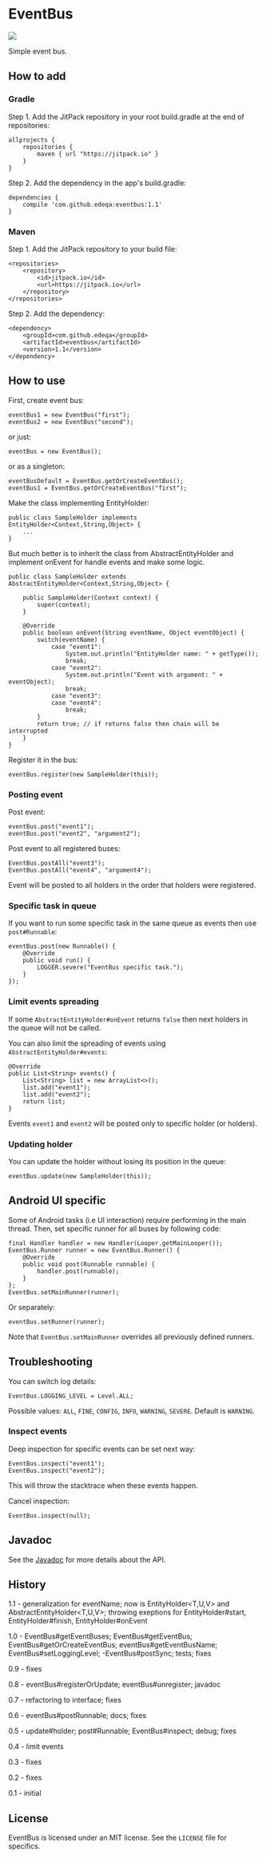 # EventBus

[![](https://jitpack.io/v/edeqa/eventbus.svg)](https://jitpack.io/#edeqa/eventbus)

Simple event bus.

## How to add

### Gradle

Step 1. Add the JitPack repository in your root build.gradle at the end of repositories:

    allprojects {
        repositories {
            maven { url "https://jitpack.io" }
        }
    }

Step 2. Add the dependency in the app's build.gradle:

    dependencies {
        compile 'com.github.edeqa:eventbus:1.1'
    }

### Maven

Step 1. Add the JitPack repository to your build file:

    <repositories>
        <repository>
            <id>jitpack.io</id>
            <url>https://jitpack.io</url>
        </repository>
    </repositories>
    
Step 2. Add the dependency:

    <dependency>
        <groupId>com.github.edeqa</groupId>
        <artifactId>eventbus</artifactId>
        <version>1.1</version>
    </dependency>

## How to use

First, create event bus:

    eventBus1 = new EventBus("first");
    eventBus2 = new EventBus("second");

or just:

    eventBus = new EventBus();
    
or as a singleton:

    eventBusDefault = EventBus.getOrCreateEventBus();
    eventBus1 = EventBus.getOrCreateEventBus("first");

Make the class implementing EntityHolder:

    public class SampleHolder implements EntityHolder<Context,String,Object> {
        ...
    }

But much better is to inherit the class from AbstractEntityHolder and implement onEvent for handle events and make some logic.

    public class SampleHolder extends AbstractEntityHolder<Context,String,Object> {

        public SampleHolder(Context context) {
            super(context);
        }

        @Override
        public boolean onEvent(String eventName, Object eventObject) {
            switch(eventName) {
                case "event1":
                    System.out.println("EntityHolder name: " + getType());
                    break;
                case "event2":
                    System.out.println("Event with argument: " + eventObject);
                    break;
                case "event3":
                case "event4":
                    break;
            }
            return true; // if returns false then chain will be interrupted
        }
    }

Register it in the bus:

    eventBus.register(new SampleHolder(this));

### Posting event

Post event:

    eventBus.post("event1");
    eventBus.post("event2", "argument2");

Post event to all registered buses:

    EventBus.postAll("event3");
    EventBus.postAll("event4", "argument4");

Event will be posted to all holders in the order that holders were registered.

### Specific task in queue

If you want to run some specific task in the same queue as events then use `post#Runnable`:

    eventBus.post(new Runnable() {
        @Override
        public void run() {
            LOGGER.severe("EventBus specific task.");
        }
    });

### Limit events spreading

If some `AbstractEntityHolder#onEvent` returns `false` then next holders in the queue will not be called.

You can also limit the spreading of events using `AbstractEntityHolder#events`:

    @Override
    public List<String> events() {
        List<String> list = new ArrayList<>();
        list.add("event1");
        list.add("event2");
        return list;
    }

Events `event1` and `event2` will be posted only to specific holder (or holders).

### Updating holder

You can update the holder without losing its position in the queue:

    eventBus.update(new SampleHolder(this));

## Android UI specific

Some of Android tasks (i.e UI interaction) require performing in the main thread. Then, set specific runner for all buses by following code:

    final Handler handler = new Handler(Looper.getMainLooper());
    EventBus.Runner runner = new EventBus.Runner() {
        @Override
        public void post(Runnable runnable) {
            handler.post(runnable);
        }
    };
    EventBus.setMainRunner(runner);

Or separately:

    eventBus.setRunner(runner);

Note that `EventBus.setMainRunner` overrides all previously defined runners.

## Troubleshooting

You can switch log details:

    EventBus.LOGGING_LEVEL = Level.ALL;
    
Possible values: `ALL`, `FINE`, `CONFIG`, `INFO`, `WARNING`, `SEVERE`. Default is `WARNING`.

### Inspect events

Deep inspection for specific events can be set next way:

    EventBus.inspect("event1");
    EventBus.inspect("event2");
    
This will throw the stacktrace when these events happen.

Cancel inspection:

    EventBus.inspect(null);


## Javadoc

See the [Javadoc](https://edeqa.github.io/EventBus/) for more details about the API.

## History

1.1 - generalization for eventName; now is EntityHolder<T,U,V> and AbstractEntityHolder<T,U,V>; throwing exeptions for EntityHolder#start, EntityHolder#finish, EntityHolder#onEvent

1.0 - EventBus#getEventBuses; EventBus#getEventBus; EventBus#getOrCreateEventBus; eventBus#getEventBusName; EventBus#setLoggingLevel; -EventBus#postSync; tests; fixes

0.9 - fixes

0.8 - eventBus#registerOrUpdate; eventBus#unregister; javadoc

0.7 - refactoring to interface; fixes

0.6 - eventBus#postRunnable; docs; fixes

0.5 - update#holder; post#Runnable; EventBus#inspect; debug; fixes

0.4 - limit events

0.3 - fixes

0.2 - fixes

0.1 - initial

## License

EventBus is licensed under an MIT license. See the `LICENSE` file for specifics.
